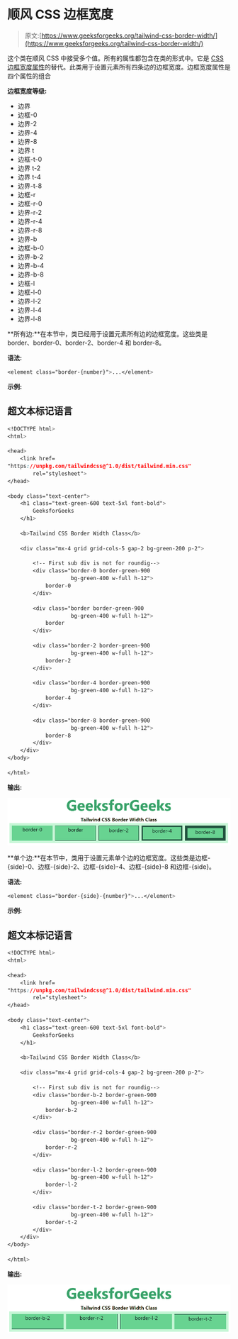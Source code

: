 # 顺风 CSS 边框宽度

> 原文:[https://www.geeksforgeeks.org/tailwind-css-border-width/](https://www.geeksforgeeks.org/tailwind-css-border-width/)

这个类在顺风 CSS 中接受多个值。所有的属性都包含在类的形式中。它是 [CSS 边框宽度属性](https://www.geeksforgeeks.org/css-border-width-property/)的替代。此类用于设置元素所有四条边的边框宽度。边框宽度属性是四个属性的组合

**边框宽度等级:**

*   边界
*   边框-0
*   边界-2
*   边界-4
*   边界-8
*   边界 t
*   边框-t-0
*   边界 t-2
*   边界 t-4
*   边界-t-8
*   边框-r
*   边框-r-0
*   边界-r-2
*   边界-r-4
*   边界-r-8
*   边界-b
*   边框-b-0
*   边界-b-2
*   边界-b-4
*   边界-b-8
*   边框-l
*   边框-l-0
*   边界-l-2
*   边界-l-4
*   边界-l-8

**所有边:**在本节中，类已经用于设置元素所有边的边框宽度。这些类是 border、border-0、border-2、border-4 和 border-8。

**语法:**

```css
<element class="border-{number}">...</element>
```

**示例:**

## 超文本标记语言

```css
<!DOCTYPE html>
<html>

<head>
    <link href=
"https://unpkg.com/tailwindcss@^1.0/dist/tailwind.min.css"
        rel="stylesheet">
</head>

<body class="text-center">
    <h1 class="text-green-600 text-5xl font-bold">
        GeeksforGeeks
    </h1>

    <b>Tailwind CSS Border Width Class</b>

    <div class="mx-4 grid grid-cols-5 gap-2 bg-green-200 p-2">

        <!-- First sub div is not for roundig-->
        <div class="border-0 border-green-900 
                    bg-green-400 w-full h-12">
            border-0
        </div>

        <div class="border border-green-900 
                    bg-green-400 w-full h-12">
            border
        </div>

        <div class="border-2 border-green-900 
                    bg-green-400 w-full h-12">
            border-2
        </div>

        <div class="border-4 border-green-900 
                    bg-green-400 w-full h-12">
            border-4
        </div>

        <div class="border-8 border-green-900 
                    bg-green-400 w-full h-12">
            border-8
        </div>
    </div>
</body>

</html>
```

**输出:**

![](img/a20ccb58a1bcf6b5ff63914337ba2728.png)

**单个边:**在本节中，类用于设置元素单个边的边框宽度。这些类是边框-{side}-0、边框-{side}-2、边框-{side}-4、边框-{side}-8 和边框-{side}。

**语法:**

```css
<element class="border-{side}-{number}">...</element>
```

**示例:**

## 超文本标记语言

```css
<!DOCTYPE html>
<html>

<head>
    <link href=
"https://unpkg.com/tailwindcss@^1.0/dist/tailwind.min.css"
        rel="stylesheet">
</head>

<body class="text-center">
    <h1 class="text-green-600 text-5xl font-bold">
        GeeksforGeeks
    </h1>

    <b>Tailwind CSS Border Width Class</b>

    <div class="mx-4 grid grid-cols-4 gap-2 bg-green-200 p-2">

        <!-- First sub div is not for roundig-->
        <div class="border-b-2 border-green-900 
                    bg-green-400 w-full h-12">
            border-b-2
        </div>

        <div class="border-r-2 border-green-900 
                    bg-green-400 w-full h-12">
            border-r-2
        </div>

        <div class="border-l-2 border-green-900 
                    bg-green-400 w-full h-12">
            border-l-2
        </div>

        <div class="border-t-2 border-green-900 
                    bg-green-400 w-full h-12">
            border-t-2
        </div>
    </div>
</body>

</html>
```

**输出:**

![](img/8115b66fa07ebe4ff8c699b80243204e.png)